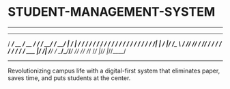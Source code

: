 # STUDENT-MANAGEMENT-SYSTEM
   
-------------------------------------------------------------------------------
   __________  ____  ______   ___________________    _   _______
  / ____/ __ \/ __ \/ ____/  /_  __/  _/_  __/   |  / | / / ___/
 / /   / / / / / / / __/      / /  / /  / / / /| | /  |/ /\__ \ 
/ /___/ /_/ / /_/ / /___     / / _/ /  / / / ___ |/ /|  /___/ / 
\____/\____/_____/_____/    /_/ /___/ /_/ /_/  |_/_/ |_//____/ 

-------------------------------------------------------------------------------                                                             

Revolutionizing campus life with a digital-first system that eliminates paper, saves time, and puts students at the center.
